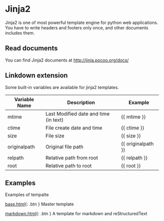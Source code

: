 Jinja2
======

Jinja2 is one of most powerful template engine for python web applications.
You have to write headers and footers only once, and other documents includes them.

Read documents
--------------

You can find Jinja2 documents at <http://jinja.pocoo.org/docs/>

Linkdown extension
------------------

Some built-in variables are available for jinja2 templates.

Variable Name  | Description                           | Example
-------------- | ------------------------------------- | -------------------
mtime          | Last Modified date and time (in text) | {{ mtime }}
ctime          | File create date and time             | {{ ctime }}
size           | File size                             | {{ size }}
originalpath   | Original file path                    | {{ originalpath }}
relpath        | Relative path from root               | {{ relpath }}
root           | Relative path to root                 | {{ root }}

Examples
--------

Examples of tempalte

[base.html](../../doc_src/templates/base.html){: .btn } Master template

[markdown.html](../../doc_src/templates/markdown.html){: .btn } A template for markdown and reStructuredText
